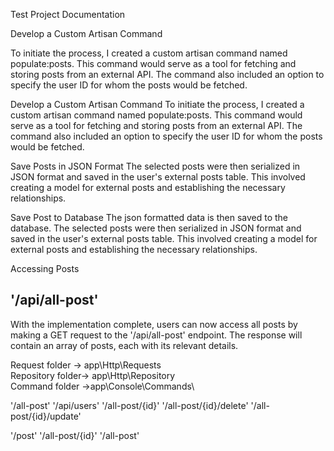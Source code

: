 Test Project Documentation


Develop a Custom Artisan Command

To initiate the process, I created a custom artisan command named populate:posts. This command would serve as a tool for fetching and storing posts from an external API. The command also included an option to specify the user ID for whom the posts would be fetched.


Develop a Custom Artisan Command
To initiate the process, I created a custom artisan command named populate:posts. This command would serve as a tool for fetching and storing posts from an external API. The command also included an option to specify the user ID for whom the posts would be fetched.

Save Posts in JSON Format
The selected posts were then serialized in JSON format and saved in the user's external posts table. This involved creating a model for external posts and establishing the necessary relationships.

Save Post to Database
The json formatted data is then saved to the database. The selected posts were then serialized in JSON format and saved in the user's external posts table. This involved creating a model for external posts and establishing the necessary relationships.


Accessing Posts 
## '/api/all-post'
With the implementation complete, users can now access all posts by making a GET request to the '/api/all-post' endpoint. The response will contain an array of posts, each with its relevant details.

<!-- Folders -->
Request folder -> app\Http\Requests\
Repository folder-> app\Http\Repository\
Command folder ->app\Console\Commands\

<!-- Admin routes -->
'/all-post'
'/api/users'
'/all-post/{id}'
'/all-post/{id}/delete'
'/all-post/{id}/update'

<!-- User Routes -->
'/post'
'/all-post/{id}'
'/all-post'
